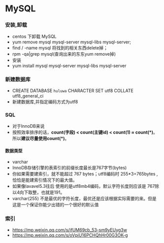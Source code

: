 # MySQL

### 安装,卸载

- centos 下卸载 MySQL
- yum remove mysql mysql-server mysql-libs mysql-server;
- find / -name mysql 将找到的相关东西delete掉；
- rpm -qa|grep mysql(查询出来的东东yum remove掉)
- 安装
- yum install mysql mysql-server mysql-libs mysql-server

### 新建数据库

- CREATE DATABASE `huluwa` CHARACTER SET utf8 COLLATE utf8_general_ci
- 新建数据库,并指定编码方式为utf8

### SQL

- 对于InnoDB来说
- 按照效率排序的话，**count(字段) < count(主键id) < count(1) ≈ count(\*)**。所以**建议尽量使用count(\*)**。

#### 数据类型

- varchar
- InnoDB存储引擎的表索引的前缀长度最长是767字节(bytes)
- 你如果需要建索引，就不能超过 767 bytes；utf8编码时 255*3=765bytes ,恰恰是能建索引情况下的最大值。
- 如果像lavavel5.3往后 使用的是utf8mb4编码，默认字符长度则应该是 767除以4向下取整，也就是191。
- varchar(255) 不是最优的字符长度，最优还是应该根据实际需要的来。但是这是一个保证你能少出错的一个很好的默认值


### 索引
- https://mp.weixin.qq.com/s/ifUM69cb_53-sm9yEUyg3w
- https://mp.weixin.qq.com/s/oVpiU16PCHQhHr00G3OK-g